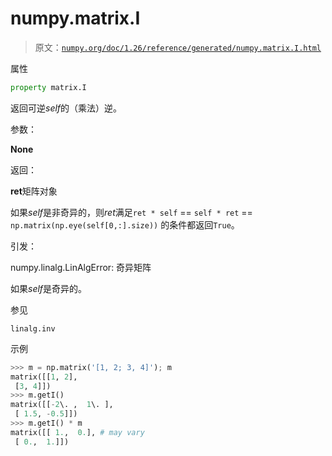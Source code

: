 # numpy.matrix.I

> 原文：[`numpy.org/doc/1.26/reference/generated/numpy.matrix.I.html`](https://numpy.org/doc/1.26/reference/generated/numpy.matrix.I.html)

属性

```py
property matrix.I
```

返回可逆*self*的（乘法）逆。

参数：

**None**

返回：

**ret**矩阵对象

如果*self*是非奇异的，则*ret*满足`ret * self` == `self * ret` == `np.matrix(np.eye(self[0,:].size))` 的条件都返回`True`。

引发：

numpy.linalg.LinAlgError: 奇异矩阵

如果*self*是奇异的。

参见

`linalg.inv`

示例

```py
>>> m = np.matrix('[1, 2; 3, 4]'); m
matrix([[1, 2],
 [3, 4]])
>>> m.getI()
matrix([[-2\. ,  1\. ],
 [ 1.5, -0.5]])
>>> m.getI() * m
matrix([[ 1.,  0.], # may vary
 [ 0.,  1.]]) 
```
